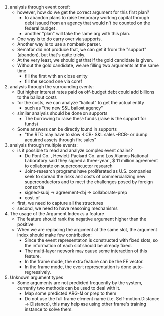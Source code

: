1. analysis through event coref:
    - however, how do we get the correct argument for this first plan?
        - to abandon plans to raise temporary working capital through debt issued from an agency that would n't be counted on the federal budget .
        - another "plan" will take the same arg with this plan.
    - One way is to do carry over via supports.
    - Another way is to use a nombank parser.
    - Semafor did not produce that, we can get it from the "support" (abandon). but that's quite tricky.
    - At the very least, we should get that if the gold candidate is given.
    - Without the gold candidate, we are filling two arguments at the same time
        - fill the first with an close entity
        - fill the second one via coref
1. analysis through the surrounding events:
    - But higher interest rates paid on off-budget debt could add billions to the bailout costs
    - for the costs, we can analyze "bailout" to get the actual entity
        - such as "the new S&L bailout agency"
    - similar analysis should be done on supports
        - The borrowing to raise these funds (raise is the support for funds)
    - Some answers can be directly found in supports 
        - "the RTC may have to slow -LCB- S&L sales -RCB- or dump acquired assets through fire sales"
1. analysis through multiple events:
    - is it possible to read and analyze complex event chains?
        - Du Pont Co. , Hewlett-Packard Co. and Los Alamos National Laboratory 
        said they signed a three-year , $ 11 million agreement to collaborate 
        on superconductor research 
        - Joint-research programs have proliferated as U.S. companies seek to 
        spread the risks and costs of commercializing new superconductors and 
        to meet the challenges posed by foreign consortia
        - signed-subj -> agreement-obj -> collaborate-prep
        - cost-of
    - first, we need to capture all the structures
    - second, we need to have reasoning mechanisms
1. The usage of the Argument Index as a feature
    - The feature should rank the negative argument higher than the positive
    - When we are replacing the argument at the same slot, the argument index 
    should make few contribution:
        - Since the event representation is constructed with fixed slots, so
          the information of each slot should be already fixed.
        - The multi-layer network may cause some interaction of this feature.
        - In the frame mode, the extra feature can be the FE vector.
        - In the frame mode, the event representation is done auto-regressively.
1. Unknown argument types    
    - Some arguments are not predicted frequently by the system, currently two 
    methods can be used to deal with it.
      - Map some predicted ARG-M or prep to them
      - Do not use the full frame element name (i.e. Self-motion.Distance -> Distance), 
      this may help use using other frame's training instance to solve them. 
    